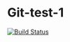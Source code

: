 # Git-test-1
[![Build Status](https://dev.azure.com/SayujPournami/AzureDevopsDemo/_apis/build/status/AzureDevopsDemo-ASP.NET-CI?branchName=master)](https://dev.azure.com/SayujPournami/AzureDevopsDemo/_build/latest?definitionId=1&branchName=master)
